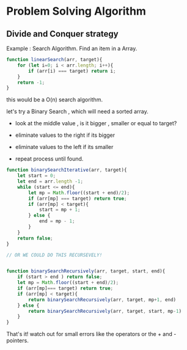 # Problem Solving Algorithm

## Divide and Conquer strategy

Example : Search Algorithm. Find an item in a Array.

```js
function linearSearch(arr, target){
    for (let i=0; i < arr.length; i++){
        if (arr[i) === target) return i;
    }
    return -1;
}
```

this would be a O(n) search algorithm.

let's try a Binary Search , which will need a sorted array.

- look at the middle value , is it bigger , smaller or equal to target?

- eliminate values to the right if its bigger

- eliminate values to the left if its smaller

- repeat process until found.

```js
function binarySearchIterative(arr, target){
    let start = 0;
    let end = arr.length -1;
    while (start <= end){
        let mp = Math.floor((start + end)/2);
        if (arr[mp] === target) return true;
        if (arr[mp] < target){
            start = mp + 1;
        } else {
            end = mp - 1;
        }
    }
    return false;
}

// OR WE COULD DO THIS RECURSEVELY!


function binarySearchRecursively(arr, target, start, end){
    if (start > end ) return false;
    let mp = Math.floor((start + end)/2);
    if (arr[mp]=== target) return true;
    if (arr[mp] < target){
        return binarySearchRecursively(arr, target, mp+1, end)
    } else {
        return binarySearchRecursively(arr, target, start, mp-1)
    }
}
```

That's it! watch out for small errors like the operators or the + and - pointers.
